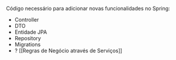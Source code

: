 Código necessário para adicionar novas funcionalidades no Spring:
- Controller
- DTO
- Entidade JPA
- Repository
- Migrations
- ? [[Regras de Negócio através de Serviços]]

